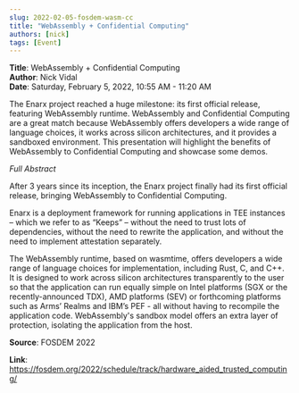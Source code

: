 ```yaml
---
slug: 2022-02-05-fosdem-wasm-cc
title: "WebAssembly + Confidential Computing"
authors: [nick]
tags: [Event]
---
```


**Title**: WebAssembly + Confidential Computing  
**Author**: Nick Vidal  
**Date**: Saturday, February 5, 2022, 10:55 AM - 11:20 AM  

The Enarx project reached a huge milestone: its first official release, featuring WebAssembly runtime. WebAssembly and Confidential Computing are a great match because WebAssembly offers developers a wide range of language choices, it works across silicon architectures, and it provides a sandboxed environment. This presentation will highlight the benefits of WebAssembly to Confidential Computing and showcase some demos.

_Full Abstract_

After 3 years since its inception, the Enarx project finally had its first official release, bringing WebAssembly to Confidential Computing.

Enarx is a deployment framework for running applications in TEE instances – which we refer to as “Keeps” – without the need to trust lots of dependencies, without the need to rewrite the application, and without the need to implement attestation separately.

The WebAssembly runtime, based on wasmtime, offers developers a wide range of language choices for implementation, including Rust, C, and C++. It is designed to work across silicon architectures transparently to the user so that the application can run equally simple on Intel platforms (SGX or the recently-announced TDX), AMD platforms (SEV) or forthcoming platforms such as Arms’ Realms and IBM’s PEF - all without having to recompile the application code. WebAssembly's sandbox model offers an extra layer of protection, isolating the application from the host.

**Source**: FOSDEM 2022

**Link**: https://fosdem.org/2022/schedule/track/hardware_aided_trusted_computing/